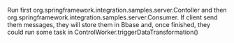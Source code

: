 Run first org.springframework.integration.samples.server.Contoller and then 
org.springframework.integration.samples.server.Consumer. 
If client send them messages, they will store them in Bbase and, once finished,
 they could run some task in ControlWorker.triggerDataTransformation()